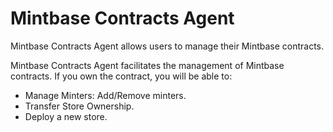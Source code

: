 # Mintbase Contracts Agent

Mintbase Contracts Agent allows users to manage their Mintbase contracts.

Mintbase Contracts Agent facilitates the management of Mintbase contracts. If you own the contract, you will be able to:

- Manage Minters: Add/Remove minters.
- Transfer Store Ownership.
- Deploy a new store.


